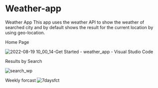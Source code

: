# Weather-app
Weather App
This app uses the weather API to show the weather of searched city and by default shows the result for the current location by using geo-location.

Home Page



![2022-08-19 10_00_14-Get Started - weather_app - Visual Studio Code](https://user-images.githubusercontent.com/98819392/185543418-b581a291-e738-421c-8558-c200215ee85e.png)

Results by Search

![search_wp](https://user-images.githubusercontent.com/98819392/185543459-99b6d493-bba4-4ab1-8562-d52364990687.png)

Weekly forcast
![7daysfct](https://user-images.githubusercontent.com/98819392/185543481-47f6d694-49c7-45ed-a70c-970b34ed3896.png)
